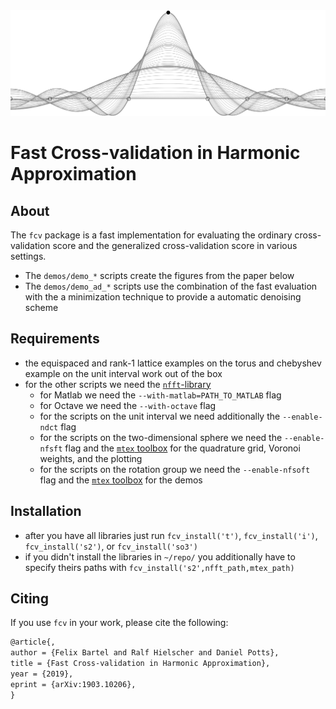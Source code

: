 <img src="./fcv.svg">

# Fast Cross-validation in Harmonic Approximation

## About

The `fcv` package is a fast implementation for evaluating the ordinary cross-validation score and the generalized cross-validation score in various settings.
 * The `demos/demo_*` scripts create the figures from the paper below
 * The `demos/demo_ad_*` scripts use the combination of the fast evaluation with the a minimization technique to provide a automatic denoising scheme


## Requirements

 * the equispaced and rank-1 lattice examples on the torus and chebyshev example on the unit interval work out of the box
 * for the other scripts we need the [`nfft`-library](https://www-user.tu-chemnitz.de/~potts/nfft)
   * for Matlab we need the `--with-matlab=PATH_TO_MATLAB` flag
   * for Octave we need the `--with-octave` flag
   * for the scripts on the unit interval we need additionally the `--enable-ndct` flag
   * for the scripts on the two-dimensional sphere we need the `--enable-nfsft` flag and the [`mtex` toolbox](https://github.com/mtex-toolbox) for the quadrature grid, Voronoi weights, and the plotting
   * for the scripts on the rotation group we need the `--enable-nfsoft` flag and the [`mtex` toolbox](https://github.com/mtex-toolbox) for the demos

## Installation

* after you have all libraries just run `fcv_install('t')`, `fcv_install('i')`, `fcv_install('s2')`, or `fcv_install('so3')`
* if you didn't install the libraries in `~/repo/` you additionally have to specify theirs paths with `fcv_install('s2',nfft_path,mtex_path)`

## Citing

If you use `fcv` in your work, please cite the following:

```tex
@article{,
author = {Felix Bartel and Ralf Hielscher and Daniel Potts},
title = {Fast Cross-validation in Harmonic Approximation},
year = {2019},
eprint = {arXiv:1903.10206},
}
```
